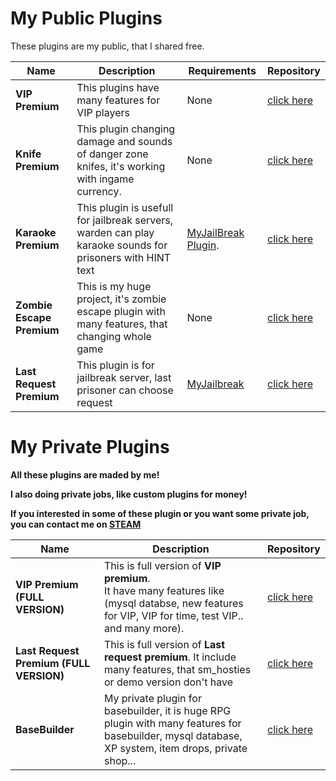 # My Public Plugins

These plugins are my public, that I shared free.

Name | Description | Requirements | Repository
--- | --- | --- | ---
**VIP Premium** | This plugins have many features for VIP players | None | [click here](https://github.com/SniperOO7/VIP-Premium-FULL-VERSION)
**Knife Premium** | This plugin changing damage and sounds of danger zone knifes, it's working with ingame currency. | None | [click here](https://github.com/SniperOO7/Knife-Premium)
**Karaoke Premium** | This plugin is usefull for jailbreak servers, warden can play karaoke sounds for prisoners with HINT text | [MyJailBreak Plugin](https://forums.alliedmods.net/showthread.php?t=283212). | [click here](https://github.com/hallucinogenic/CS-GO-Glow-Menu)
**Zombie Escape Premium**  | This is my huge project, it's zombie escape plugin with many features, that changing whole game | None | [click here](https://github.com/SniperOO7/Zombie-Escape-Premium)
**Last Request Premium**  | This plugin is for jailbreak server, last prisoner can choose request | [MyJailbreak](https://forums.alliedmods.net/showthread.php?t=283212) | [click here](https://github.com/SniperOO7/LastRequest-Premium-FULL-VERSION)

# My Private Plugins

**All these plugins are maded by me!**

**I also doing private jobs, like custom plugins for money!**

**If you interested in some of these plugin or you want some private job, you can contact me on [STEAM](https://steamcommunity.com/id/Sniper-oo7/)**

Name | Description | Repository
--- | --- | ---
**VIP Premium (FULL VERSION)** | This is full version of <b>VIP premium</b>. <br>It have many features like (mysql databse, new features for VIP, VIP for time, test VIP.. and many more). | [click here](https://github.com/SniperOO7/VIP-Premium-FULL-VERSION)
**Last Request Premium (FULL VERSION)** | This is full version of <b>Last request premium</b>. It include many features, that sm_hosties or demo version don't have | [click here](https://github.com/SniperOO7/LastRequest-Premium-FULL-VERSION)
**BaseBuilder** | My private plugin for basebuilder, it is huge RPG plugin with many features for basebuilder, mysql database, XP system, item drops, private shop... | [click here](https://drive.google.com/file/d/1-MTUqCeBimbIG4NKGjCwxmGrdbtpMSkQ/view)
